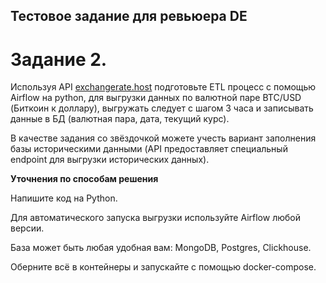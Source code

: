 ## Тестовое задание для ревьюера DE

# Задание 2.

Используя API [exchangerate.host](https://exchangerate.host/) подготовьте ETL процесс с помощью Airflow на python, для выгрузки данных по валютной паре BTC/USD (Биткоин к доллару), выгружать следует с шагом 3 часа и записывать данные в БД (валютная пара, дата, текущий курс).

В качестве задания со звёздочкой можете учесть вариант заполнения базы историческими данными (API предоставляет специальный endpoint для выгрузки исторических данных).

**Уточнения по способам решения**

Напишите код на Python.

Для автоматического запуска выгрузки используйте Airflow любой версии.

База может быть любая удобная вам: MongoDB, Postgres, Clickhouse.

Оберните всё в контейнеры и запускайте с помощью docker-compose.
